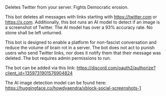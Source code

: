 Deletes Twitter from your server. Fights Democratic erosion.

This bot deletes all messages with links starting with https://twitter.com or https://x.com. Additionally, this bot runs an AI model to detect if an image is a screenshot of Twitter. The AI model has over a 93% accuracy rate. No stone shall be left unturned.

This bot is designed to enable a platform for non-fascist conversation and reduce the volume of brain rot in a server. The bot does not act to punish users who send Twitter links, nor does it notify them that their message was deleted. The bot requires admin permissions to run.

The bot can be added via this link: https://discord.com/oauth2/authorize?client_id=1359731901576904824

The AI image detection model can be found here: https://huggingface.co/howdyaendra/xblock-social-screenshots-1
